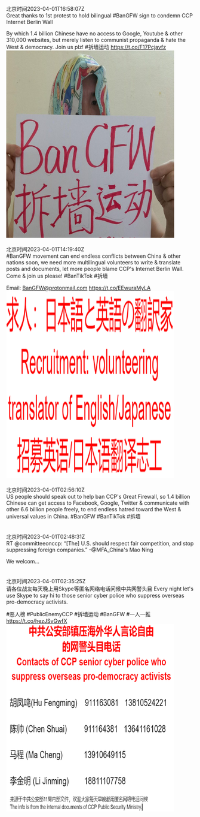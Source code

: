北京时间2023-04-01T16:58:07Z<br>Great thanks to 1st protest to hold bilingual #BanGFW sign to condemn CCP Internet Berlin Wall

By which 1.4 billion Chinese have no access to Google, Youtube &amp; other 310,000 websites, but merely listen to communist propaganda &amp; hate the West &amp; democracy. Join us plz! #拆墙运动 https://t.co/F17Pcjavfz<br><img src='/temp/image/2023/v-Month-4/1642088944367181824_0.jpg' width='450' height='500'><br><br>北京时间2023-04-01T14:19:40Z<br>#BanGFW movement can end endless conflicts between China &amp; other nations soon, we need more multilingual volunteers to write &amp; translate posts and documents, let more people blame CCP's Internet Berlin Wall. Come &amp; join us please! #BanTikTok #拆墙

Email: BanGFW@protonmail.com https://t.co/EEwuraMyLA<br><img src='/temp/image/2023/v-Month-4/1642049070008266752_0.jpg' width='450' height='500'><br><br>北京时间2023-04-01T02:56:10Z<br>US people should speak out to help ban CCP's Great Firewall, so 1.4 billion Chinese can get access to Facebook, Google, Twitter &amp; communicate with other 6.6 billion people freely, to end endless hatred toward the West &amp; universal values in China. #BanGFW #BanTikTok #拆墙<br><br><br>北京时间2023-04-01T02:48:31Z<br>RT @committeeonccp: “[The] U.S. should respect fair competition, and stop suppressing foreign companies.” -@MFA_China's Mao Ning

We welcom…<br><br><br>北京时间2023-04-01T02:35:25Z<br>请各位战友每天晚上用Skype等匿名网络电话问候中共网警头目
Every night let's use Skype to say hi to those senior cyber police who suppress overseas pro-democracy activists.

#恶人榜 #PublicEnemyCCP #拆墙运动  #BanGFW #一人一推 https://t.co/hezJSvGwfX<br><img src='/temp/image/2023/v-Month-4/1641871839621451776_0.jpg' width='450' height='500'><br><br>
